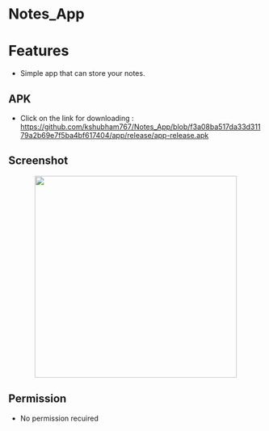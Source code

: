 # Notes_App
# Features
* Simple app that can store your notes. 

## APK
* Click on the link for downloading : https://github.com/kshubham767/Notes_App/blob/f3a08ba517da33d31179a2b69e7f5ba4bf617404/app/release/app-release.apk

## Screenshot
<div align="center">
    <img src="https://user-images.githubusercontent.com/75518904/155707265-ba25de80-54ce-4513-84b3-456b27a3eebc.jpg" width="400px"</img> 
</div>

## Permission
* No permission recuired

